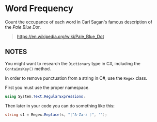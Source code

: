 # Word Frequency

Count the occupance of each word in Carl Sagan's famous description of the _Pale Blue Dot_.

> https://en.wikipedia.org/wiki/Pale_Blue_Dot

## NOTES

You might want to research the `Dictionary` type in C#, including the `ContainsKey()` method.  

In order to remove punctuation from a string in C#, use the `Regex` class.

First you must use the proper namespace.

```cs
using System.Text.RegularExpressions;
```

Then later in your code you can do something like this:

```cs
string s1 = Regex.Replace(s, "[^A-Za-z ]", "");
```
